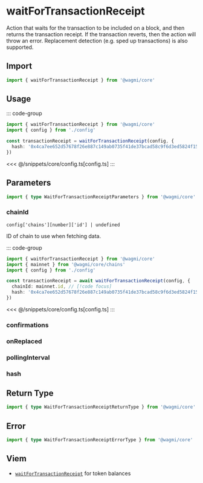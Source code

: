 <script setup>
const packageName = '@wagmi/core'
const actionName = 'waitForTransactionReceipt'
const typeName = 'WaitForTransactionReceipt'
</script>

# waitForTransactionReceipt

Action that waits for the transaction to be included on a block, and then returns the transaction receipt. If the transaction reverts, then the action will throw an error. Replacement detection (e.g. sped up transactions) is also supported.

## Import

```ts
import { waitForTransactionReceipt } from '@wagmi/core'
```

## Usage

::: code-group
```ts [index.ts]
import { waitForTransactionReceipt } from '@wagmi/core'
import { config } from './config'

const transactionReceipt = waitForTransactionReceipt(config, {
  hash: '0x4ca7ee652d57678f26e887c149ab0735f41de37bcad58c9f6d3ed5824f15b74d',
})
```
<<< @/snippets/core/config.ts[config.ts]
:::

## Parameters

```ts
import { type WaitForTransactionReceiptParameters } from '@wagmi/core'
```

### chainId

`config['chains'][number]['id'] | undefined`

ID of chain to use when fetching data.

::: code-group
```ts [index.ts]
import { waitForTransactionReceipt } from '@wagmi/core'
import { mainnet } from '@wagmi/core/chains'
import { config } from './config'

const transactionReceipt = await waitForTransactionReceipt(config, {
  chainId: mainnet.id, // [!code focus]
  hash: '0x4ca7ee652d57678f26e887c149ab0735f41de37bcad58c9f6d3ed5824f15b74d',
})
```
<<< @/snippets/core/config.ts[config.ts]
:::

### confirmations

### onReplaced

### pollingInterval

### hash

## Return Type

```ts
import { type WaitForTransactionReceiptReturnType } from '@wagmi/core'
```

## Error

```ts
import { type WaitForTransactionReceiptErrorType } from '@wagmi/core'
```

<!--@include: @shared/query-imports.md-->

## Viem

- [`waitForTransactionReceipt`](https://viem.sh/docs/actions/public/waitForTransactionReceipt.html) for token balances
